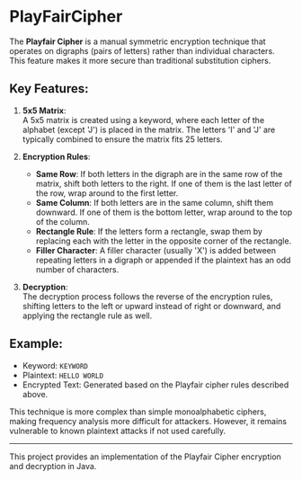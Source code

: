 # PlayFairCipher

The **Playfair Cipher** is a manual symmetric encryption technique that operates on digraphs (pairs of letters) rather than individual characters. This feature makes it more secure than traditional substitution ciphers.

## Key Features:
1. **5x5 Matrix**:  
   A 5x5 matrix is created using a keyword, where each letter of the alphabet (except 'J') is placed in the matrix. The letters 'I' and 'J' are typically combined to ensure the matrix fits 25 letters.
   
2. **Encryption Rules**:
   - **Same Row**: If both letters in the digraph are in the same row of the matrix, shift both letters to the right. If one of them is the last letter of the row, wrap around to the first letter.
   - **Same Column**: If both letters are in the same column, shift them downward. If one of them is the bottom letter, wrap around to the top of the column.
   - **Rectangle Rule**: If the letters form a rectangle, swap them by replacing each with the letter in the opposite corner of the rectangle.
   - **Filler Character**: A filler character (usually 'X') is added between repeating letters in a digraph or appended if the plaintext has an odd number of characters.

3. **Decryption**:  
   The decryption process follows the reverse of the encryption rules, shifting letters to the left or upward instead of right or downward, and applying the rectangle rule as well.

## Example:

- Keyword: `KEYWORD`
- Plaintext: `HELLO WORLD`
- Encrypted Text: Generated based on the Playfair cipher rules described above.

This technique is more complex than simple monoalphabetic ciphers, making frequency analysis more difficult for attackers. However, it remains vulnerable to known plaintext attacks if not used carefully.

---

This project provides an implementation of the Playfair Cipher encryption and decryption in Java.

